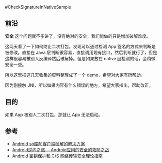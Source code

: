 #CheckSignatureInNativeSample

## 前沿
**安全** 这个问题就不多讲了，没有绝对的安全，我们能做的只是增加破解难度。

这两天看了一下如何防止二次打包，发现可以通过检测 App 签名的方式来判断是被修改。直接在 Java 层判断很容易，直接调用现有接口，然后判断就行了，但是这样很容易被别人反编译然后破解掉。但是如果放在 native 层检测的话，会稍微安全一些。

所以这里把这几天收集的资料整理成了一个 demo，希望对大家有所帮助。

因为刚接触 JNI，所以如果内容有什么错误的地方，希望大家指出，帮助改正。

## 目的
如果 App 被别人二次打包，那就让 App 无法启动。

## 参考
* [Android so库防客户端破解的解决方案](http://leehong2005.com/2016/08/08/android-so-signature-check/)
* [Android逆向之旅---Android应用的安全的攻防之战](http://blog.csdn.net/jiangwei0910410003/article/details/51530696)
* [Android 密钥保护和 C/S 网络传输安全理论指南](https://drakeet.me/android-security-guide#more-1685)